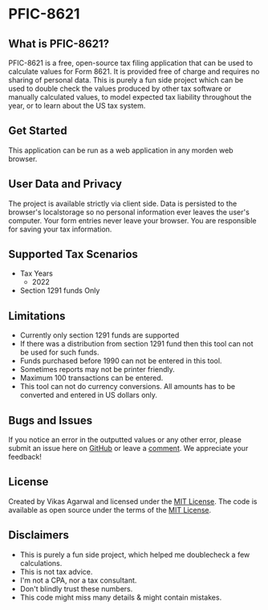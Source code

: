 # PFIC-8621

## What is PFIC-8621?
PFIC-8621 is a free, open-source tax filing application that can be used to calculate values for Form 8621. It is provided free of charge and requires no sharing of personal data. This is purely a fun side project which can be used to double check the values produced by other tax software or manually calculated values, to model expected tax liability throughout the year, or to learn about the US tax system.

## Get Started
This application can be run as a web application in any morden web browser.

## User Data and Privacy
The project is available strictly via client side. Data is persisted to the browser's localstorage so no personal information ever leaves the user's computer.
Your form entries never leave your browser. You are responsible for saving your tax information.

## Supported Tax Scenarios
* Tax Years
  * 2022
* Section 1291 funds Only

## Limitations
* Currently only section 1291 funds are supported
* If there was a distribution from section 1291 fund then this tool can not be used for such funds.
* Funds purchased before 1990 can not be entered in this tool.
* Sometimes reports may not be printer friendly.
* Maximum 100 transactions can be entered.
* This tool can not do currency conversions. All amounts has to be converted and entered in US dollars only.

## Bugs and Issues
If you notice an error in the outputted values or any other error, please submit an issue here on [GitHub](https://github.com/vagarwal3/PFIC8621/issues) or leave a [comment](https://github.com/vagarwal3/PFIC8621/discussions). We appreciate your feedback!

## License
Created by Vikas Agarwal and licensed under the [MIT License](https://github.com/vagarwal3/PFIC8621/blob/master/LICENSE.md). The code is available as open source under the terms of the [MIT License](https://github.com/vagarwal3/PFIC8621/blob/master/LICENSE.md).

## Disclaimers
* This is purely a fun side project, which helped me doublecheck a few calculations.
* This is not tax advice.
* I'm not a CPA, nor a tax consultant.
* Don't blindly trust these numbers.
* This code might miss many details & might contain mistakes.

